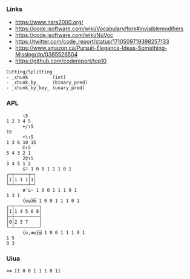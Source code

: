 ### Links

* https://www.nars2000.org/
* https://code.jsoftware.com/wiki/Vocabulary/fork#invisiblemodifiers
* https://code.jsoftware.com/wiki/NuVoc
* https://twitter.com/code_report/status/1710509719398257133
* https://www.amazon.ca/Pursuit-Elegance-Ideas-Something-Missing/dp/0385526504
* https://github.com/codereport/top10

```
Cutting/Splitting
- _chunk         (int)
- _chunk_by_     (binary_pred)
- _chunk_by_key_ (unary_pred)
```

### APL
```apl
      ⍳5
1 2 3 4 5
      +/⍳5
15
      +\⍳5
1 3 6 10 15
      ⌽⍳5
5 4 3 2 1
      2⌽⍳5
3 4 5 1 2
      ⊆⍨ 1 0 0 1 1 1 0 1
┌─┬─────┬─┐
│1│1 1 1│1│
└─┴─────┴─┘
      ≢¨⊆⍨ 1 0 0 1 1 1 0 1
1 3 1
      {⍺⍵}⌸ 1 0 0 1 1 1 0 1
┌─┬─────────┐
│1│1 4 5 6 8│
├─┼─────────┤
│0│2 3 7    │
└─┴─────────┘
      {⍺,≢⍵}⌸ 1 0 0 1 1 1 0 1
1 5
0 3
```

### Uiua
```uiua
⊜⧻.[1 0 0 1 1 1 0 1]
```
